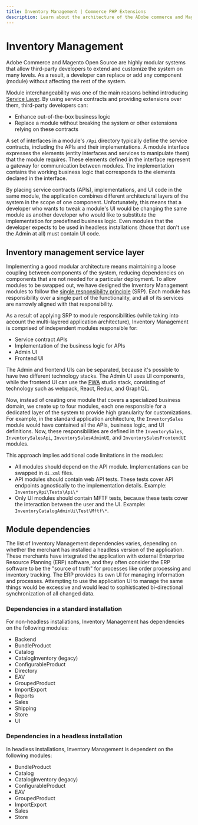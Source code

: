 ```yaml
---
title: Inventory Management | Commerce PHP Extensions
description: Learn about the architecture of the ADobe commerce and Magento Open Source Inventory Management module.
---
```


# Inventory Management

Adobe Commerce and Magento Open Source are highly modular systems that allow third-party developers to extend and customize the system on many levels. As a result, a developer can replace or add any component (module) without affecting the rest of the system.

Module interchangeability was one of the main reasons behind introducing [Service Layer](../layers/service.md). By using service contracts and providing extensions over them, third-party developers can:

*  Enhance out-of-the-box business logic
*  Replace a module without breaking the system or other extensions relying on these contracts

A set of interfaces in a module's `/Api` directory typically define the service contracts, including the APIs and their implementations. A module interface expresses the elements (entity interfaces and services to manipulate them) that the module requires. These elements defined in the interface represent a gateway for communication between modules. The implementation contains the working business logic that corresponds to the elements declared in the interface.

By placing service contracts (APIs), implementations, and UI code in the same module, the application combines different architectural layers of the system in the scope of one component. Unfortunately, this means that a developer who wants to tweak a module's UI would be changing the same module as another developer who would like to substitute the implementation for predefined business logic. Even modules that the developer expects to be used in headless installations (those that don't use the Admin at all) must contain UI code.

## Inventory management service layer

Implementing a good modular architecture means maintaining a loose coupling between components of the system, reducing dependencies on components that are not needed for a particular deployment. To allow modules to be swapped out, we have designed the Inventory Management modules to follow the [single responsibility principle](https://en.wikipedia.org/wiki/Single_responsibility_principle) (SRP). Each module has responsibility over a single part of the functionality, and all of its services are narrowly aligned with that responsibility.

As a result of applying SRP to module responsibilities (while taking into account the multi-layered application architecture), Inventory Management is comprised of independent modules responsible for:

*  Service contract APIs
*  Implementation of the business logic for APIs
*  Admin UI
*  Frontend UI

The Admin and frontend UIs can be separated, because it's possible to have two different technology stacks. The Admin UI uses UI components, while the frontend UI can use the [PWA](https://developer.adobe.com/commerce/pwa-studio/) studio stack, consisting of technology such as webpack, React, Redux, and GraphQL.

Now, instead of creating one module that covers a specialized business domain, we create up to four modules, each one responsible for a dedicated layer of the system to provide high granularity for customizations. For example, in the standard application architecture, the `InventorySales` module would have contained all the APIs, business logic, and UI definitions. Now, these responsibilities are defined in the `InventorySales`,  `InventorySalesApi`, `InventorySalesAdminUI`, and `InventorySalesFrontendUI` modules.

This approach implies additional code limitations in the modules:

*  All modules should depend on the API module. Implementations can be swapped in `di.xml` files.
*  API modules should contain web API tests. These tests cover API endpoints agnostically to the implementation details. Example: `InventoryApi\Tests\Api\*`
*  Only UI modules should contain MFTF tests, because these tests cover the interaction between the user and the UI. Example: `InventoryCatalogAdminUi\Test\Mftf\*`.

## Module dependencies

The list of Inventory Management dependencies varies, depending on whether the merchant has installed a headless version of the application. These merchants have integrated the application with external Enterprise Resource Planning (ERP) software, and they often consider the ERP software to be the "source of truth" for processes like order processing and inventory tracking. The ERP provides its own UI for managing information and processes. Attempting to use the application UI to manage the same things would be excessive and would lead to sophisticated bi-directional synchronization of all changed data.

### Dependencies in a standard installation

For non-headless installations, Inventory Management has dependencies on the following modules:

*  Backend
*  BundleProduct
*  Catalog
*  CatalogInventory (legacy)
*  ConfigurableProduct
*  Directory
*  EAV
*  GroupedProduct
*  ImportExport
*  Reports
*  Sales
*  Shipping
*  Store
*  UI

### Dependencies in a headless installation

In headless installations, Inventory Management is dependent on the following modules:

*  BundleProduct
*  Catalog
*  CatalogInventory (legacy)
*  ConfigurableProduct
*  EAV
*  GroupedProduct
*  ImportExport
*  Sales
*  Store
